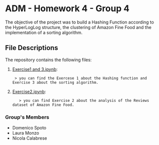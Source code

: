 # ADM - Homework 4 - Group 4

The objective of the project was to build a Hashing Function according to the HyperLogLog structure, the clustering of Amazon Fine Food and the implementation of a sorting algorithm.

## File Descriptions
The repository contains the following files:

1. [Exercise1 and 3.ipynb](https://nbviewer.jupyter.org/github/FrancescoVV/ADM_Homework_3/blob/main/DataCollection%26DataStructure%28Point1%29.ipynb):

        > you can find the Exercese 1 about the Hashing function and Exercise 3 about the sorting algorithm.
 

2. [Exercise2.ipynb](https://nbviewer.jupyter.org/github/mimmospoto/ADM-HW4-Group4/blob/main/Exercise2.ipynb):
          
          > you can find Exercise 2 about the analysis of the Reviews dataset of Amazon Fine Food.
### Group's Members
* Domenico Spoto
* Laura Monzo
* Nicola Calabrese
